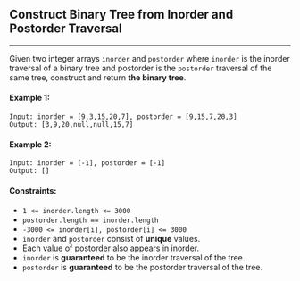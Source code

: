 ## Construct Binary Tree from Inorder and Postorder Traversal
---
Given two integer arrays `inorder` and `postorder` where `inorder` is the inorder traversal of a binary tree and postorder is the `postorder` traversal of the same tree, construct and return **the binary tree**.

#### Example 1:
```
Input: inorder = [9,3,15,20,7], postorder = [9,15,7,20,3]
Output: [3,9,20,null,null,15,7]
```

#### Example 2:
```
Input: inorder = [-1], postorder = [-1]
Output: []
```

#### Constraints:

* `1 <= inorder.length <= 3000`
* `postorder.length == inorder.length`
* `-3000 <= inorder[i], postorder[i] <= 3000`
* `inorder` and `postorder` consist of **unique** values.
* Each value of postorder also appears in inorder.
* `inorder` is **guaranteed** to be the inorder traversal of the tree.
* `postorder` is **guaranteed** to be the postorder traversal of the tree.